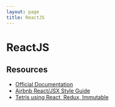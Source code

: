 ```yaml
---
layout: page
title: ReactJS
---
```

# ReactJS


## Resources 
* [Official Documentation](https://facebook.github.io/react/docs/hello-world.html)
* [Airbnb React/JSX Style Guide](https://github.com/airbnb/javascript/tree/master/react)
* [Tetris using React, Redux, Immutable](https://github.com/chvin/react-tetris)

